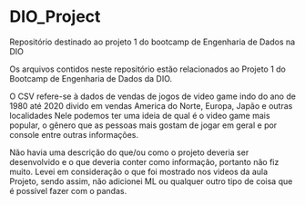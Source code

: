 # DIO_Project
Repositório destinado ao projeto 1 do bootcamp de Engenharia de Dados na DIO

Os arquivos contidos neste repositório estão relacionados ao Projeto 1 do Bootcamp de Engenharia de Dados da DIO.

O CSV refere-se à dados de vendas de jogos de video game indo do ano de 1980 até 2020 divido em vendas America do Norte, Europa, Japão e outras localidades
Nele podemos ter uma ideia de qual é o video game mais popular, o gênero que as pessoas mais gostam de jogar em geral e por console entre outras informações.

Não havia uma descrição do que/ou como o projeto deveria ser desenvolvido e o que deveria conter como informação, portanto não fiz muito.
Levei em consideração o que foi mostrado nos videos da aula Projeto, sendo assim, não adicionei ML ou qualquer outro tipo de coisa que é possível fazer com o pandas.
